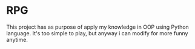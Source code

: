 # RPG
This project has as purpose of apply my knowledge in OOP using Python language. It's too simple to play, but anyway i can modify for more funny anytime.
